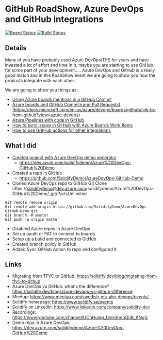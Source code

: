 # GitHub RoadShow, Azure DevOps and GitHub integrations #

[![Board Status](https://dev.azure.com/solidifydemo/0ea002ce-c62d-41f1-95fc-c1afff80c684/b784ad7c-2945-455d-821f-57f4d1152f5a/_apis/work/boardbadge/194f0f53-756a-4871-ad09-b43d0e302978)](https://dev.azure.com/solidifydemo/0ea002ce-c62d-41f1-95fc-c1afff80c684/_boards/board/t/b784ad7c-2945-455d-821f-57f4d1152f5a/Microsoft.RequirementCategory/)
[![Build Status](https://dev.azure.com/solidifydemo/Azure%20DevOps-GitHub%20Demo/_apis/build/status/SolidifyDemo.AzureDevOps-GitHub-Demo?branchName=master)](https://dev.azure.com/solidifydemo/Azure%20DevOps-GitHub%20Demo/_build/latest?definitionId=211&branchName=master)

## Details ##
Many of you have probably used Azure DevOps/TFS for years and have invested a lot of effort and time in it, maybe you are starting to use GitHub for some part of your development.....
Azure DevOps and GitHub is a really good match and in this RoadShow event we are going to show you how the products integrate with each other.

We are going to show you things as:
- [Using Azure boards mentions in a GitHub Commit](https://docs.microsoft.com/en-us/azure/devops/boards/github/?view=azure-devops)
- [Azure boards and GitHub Commits and Pull Requests]()](https://docs.microsoft.com/en-us/azure/devops/boards/github/link-to-from-github?view=azure-devops)
- [Azure Pipelines with code in GitHub](https://docs.microsoft.com/en-us/azure/devops/pipelines/repos/github?view=azure-devops&tabs=yaml#access-to-github-repositories)
- [How to sync issues in GitHub with Azure Boards Work Items](https://github.com/marketplace/actions/github-issues-to-azure-devops)
- [How to use GritHub actions for other integrations](https://github.com/marketplace/actions/azure-devops-work-item-linker)

## What I did ##
- [Created project with Azure DevOps demo generator](https://azuredevopsdemogenerator.azurewebsites.net/)
  - https://dev.azure.com/solidifydemo/Azure%20DevOps-GitHub%20Demo
- Created a repo in GitHub
  - https://github.com/SolidifyDemo/AzureDevOps-GitHub-Demo
- Cloned Azure DevOps repo to GitHub
Git Clone https://solidifydemo@dev.azure.com/solidifydemo/Azure%20DevOps-GitHub%20Demo/_git/PartsUnlimited
```
Git remote remove origin
Git remote add origin https://github.com/SolidifyDemo/AzureDevOps-GitHub-Demo.git
Git branch -M master
Git push -u origin master
```
- Disabled Azure repos in Azure DevOps
- Set up oauth or PAT to connect to boards
- Setup up a build and connected to GitHub 
- Created branch policy in GitHub
- Added Sync GitHub Action to repo and configured it


## Links ##
- Migrating from TFVC to GitHub: https://solidify.dev/blog/migrating-from-tfvc-to-github
- Azure DevOps vs GitHub: what's the difference? https://solidify.dev/blog/azure-devops-vs-github-difference
- Meetup: https://www.meetup.com/swedish-ms-alm-devops/events/
- Solidify homepage: https://www.solidify.se/events
- Solidify on LinkedIn: https://www.linkedin.com/company/solidify-dev
- Recordings: https://www.youtube.com/channel/UChHumq_I3ne3nnoQ0B_KNgQ
- Demo repo in Azure DevOps: https://dev.azure.com/solidifydemo/Azure%20DevOps-GitHub%20Demo
